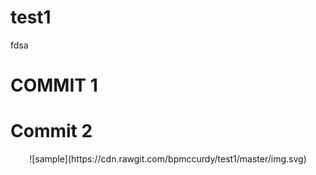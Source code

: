 

# test1
fdsa

# COMMIT 1

# Commit 2


<p align="center"> ![sample](https://cdn.rawgit.com/bpmccurdy/test1/master/img.svg) </p>


